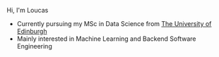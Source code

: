 Hi, I'm Loucas

- Currently pursuing my MSc in Data Science from [The University of Edinburgh](https://www.ed.ac.uk/)
- Mainly interested in Machine Learning and Backend Software Engineering 
